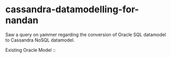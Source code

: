 # cassandra-datamodelling-for-nandan
Saw a query on yammer regarding the conversion of Oracle SQL datamodel to Cassandra NoSQL datamodel.

Existing Oracle Model ::



